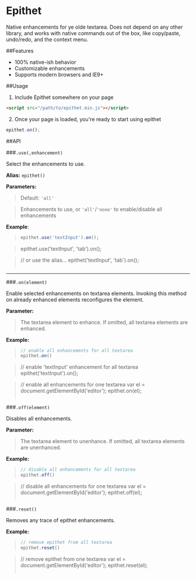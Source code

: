 Epithet
=======

Native enhancements for ye olde textarea. Does not depend on any other library, and works with native commands out of the box, like copy/paste, undo/redo, and the context menu.


##Features

* 100% native-ish behavior
* Customizable enhancements
* Supports modern browsers and IE9+

##Usage

1. Include Epithet somewhere on your page

  ```html
  <script src="/path/to/epithet.min.js"></script>
  ```

2. Once your page is loaded, you're ready to start using epithet

  ```js
  epithet.on();
  ```

##API

###`.use(,enhancement)`

Select the enhancements to use.

**Alias:** `epithet()`


**Parameters:**

> Default: `'all'`

> Enhancements to use, or `'all'`/`'none'` to enable/disable all enhancements


**Example**:

> ```js
> epithet.use('textInput').on();

> epithet.use('textInput', 'tab').on();

> // or use the alias...
> epithet('textInput', 'tab').on();
> ```

---



###`.on(element)`

Enable selected enhancements on textarea elements. Invoking this method on already enhanced elements reconfigures the element.

**Parameter:**

> The textarea element to enhance. If omitted, all textarea elements are enhanced.

**Example:**

> ```js
> // enable all enhancements for all textarea
> epithet.on()

> // enable 'textInput' enhancement for all textarea
> epithet('textInput').on();

> // enable all enhancements for one textarea
> var el = document.getElementById('editor');
> epithet.on(el);
> ```


###`.off(element)`

Disables all enhancements.

**Parameter:**

> The textarea element to unenhance. If omitted, all textarea elements are unenhanced.

**Example:**

> ```js
> // disable all enhancements for all textarea
> epithet.off()

> // disable all enhancements for one textarea
> var el = document.getElementById('editor');
> epithet.off(el);
> ```


###`.reset()`

Removes any trace of epithet enhancements.

**Example:**

> ```js
> // remove epithet from all textarea
> epithet.reset()

> // remove epithet from one textarea
> var el = document.getElementById('editor');
> epithet.reset(el);
> ```






